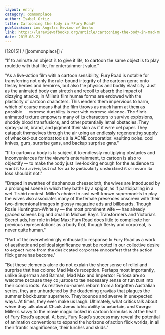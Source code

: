 ```yaml
---
layout: entry
category: commonplace
author: Isabel Ortiz
title: Cartooning the Body in *Fury Road*
publication: Los Angeles Review of Books
link: https://lareviewofbooks.org/article/cartooning-the-body-in-mad-max-fury-road/
date: 2015-08-21
---
```


[[2015]] / [[commonplace]] / 

"If to animate an object is to give it life, to cartoon the same object is to play roulette with that life, for entertainment value."

"As a live-action film with a cartoon sensibility, Fury Road is notable for transferring not only the rule-bound integrity of the cartoon genre onto fleshy heroes and heroines, but also the physics and bodily elasticity. Just as the animated body can stretch and recoil to absorb the impact of dizzying attacks, in Miller’s film human forms are endowed with the plasticity of cartoon characters. This renders them impervious to harm, which of course means that the film throws as much harm at them as possible — extreme durability is met with extreme violence. The film’s animated texture empowers many of its characters to survive explosions, shoddy blood transfusions, and other potentially lethal obstacles. They spray-paint, brand, and pigment their skin as if it were cel paper. They catapult themselves through the air using an endlessly regenerating supply of whacked-out combat tools à la ACME corporation: vaulting poles, cool knives, guns, surprise guns, and backup surprise guns."
 
"If to cartoon a body is to subject it to endlessly multiplying obstacles and inconveniences for the viewer’s entertainment, to cartoon is also to objectify — to make the body just live-looking enough for the audience to want it to survive, but not for us to particularly understand it or mourn its loss should it not."

"Draped in swathes of diaphanous cheesecloth, the wives are introduced by a prolonged scene in which they bathe by a spigot, as if participating in a wet T-shirt contest. Miller’s choice to cast well-known supermodels to play the wives also associates many of the female presences onscreen with their two-dimensional images in glossy magazine ads and billboards. Though Rosie Huntington-Whiteley — the most prominent wife — has already graced screens big and small in Michael Bay’s Transformers and Victoria’s Secret ads, her role in Mad Max: Fury Road does little to complicate her previous representations as a body that, though fleshy and corporeal, is never quite human."

"Part of the overwhelmingly enthusiastic response to Fury Road as a work of aesthetic and political significance must be rooted in our collective desire to expect more from the desiccated corporate snoozefest that the action flick genre has become."

"But these elements alone do not explain the sheer sense of relief and surprise that has colored Mad Max’s reception. Perhaps most importantly, unlike Superman and Batman, Mad Max and Imperator Furiosa are so welcome because they do justice to the necessary sense of fun built into their comic roots. As relative no-names reborn from a forgotten Australian series, they are unburdened by the deadening gravitas that plagues the summer blockbuster superhero. They bounce and swerve in unexpected ways. At times, they even make us laugh. Ultimately, what critics talk about when they talk about Chuck Jones is his ability to entertain, and George Miller’s savvy to the movie magic locked in cartoon formulas is at the heart of Fury Road’s appeal. At best, Fury Road’s success may reveal the potential of animation conventions to expand the horizons of action flick worlds, in all their frantic magnificence, their lurches and skids."
